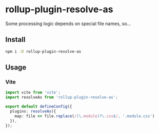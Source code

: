 # rollup-plugin-resolve-as

Some processing logic depends on special file names, so...

## Install

```sh
npm i -D rollup-plugin-resolve-as
```

## Usage

### Vite

```ts
import vite from 'vite';
import resolveAs from 'rollup-plugin-resolve-as';

export default defineConfig({
  plugins: resolveAs({
    map: file => file.replace(/(\.module)?\.css$/, '.module.css')
  }),
});
```
